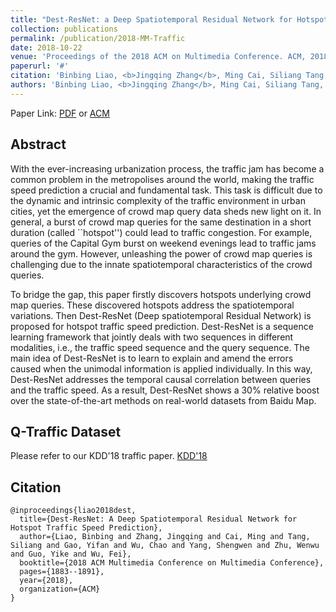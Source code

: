 ```yaml
---
title: "Dest-ResNet: a Deep Spatiotemporal Residual Network for Hotspot Traffic Speed Prediction"
collection: publications
permalink: /publication/2018-MM-Traffic
date: 2018-10-22
venue: 'Proceedings of the 2018 ACM on Multimedia Conference. ACM, 2018'
paperurl: '#'
citation: 'Binbing Liao, <b>Jingqing Zhang</b>, Ming Cai, Siliang Tang, Yifan Gao, Chao Wu, Shengwen Yang, Wenwu Zhu, Yike Guo, Fei Wu. "Dest-ResNet: a Deep Spatiotemporal Residual Network for Hotspot Traffic Speed Prediction". In Proceedings of the 2018 ACM on Multimedia Conference. ACM, 2018.'
authors: 'Binbing Liao, <b>Jingqing Zhang</b>, Ming Cai, Siliang Tang, Yifan Gao, Chao Wu, Shengwen Yang, Wenwu Zhu, Yike Guo, Fei Wu'
---
```


Paper Link: [PDF](/files/pdf/mm-2018-traffic.pdf) or [ACM](https://dl.acm.org/citation.cfm?id=3240656)

## Abstract
With the ever-increasing urbanization process, the traffic jam has become a common problem in the metropolises around the world, making the traffic speed prediction a crucial and fundamental task. This task is difficult due to the dynamic and intrinsic complexity of the traffic environment in urban cities, yet the emergence of crowd map query data sheds new light on it. In general, a burst of crowd map queries for the same destination in a short duration (called ``hotspot'') could lead to traffic congestion. For example, queries of the Capital Gym burst on weekend evenings lead to traffic jams around the gym. However, unleashing the power of crowd map queries is challenging due to the innate spatiotemporal characteristics of the crowd queries.

To bridge the gap, this paper firstly discovers hotspots underlying crowd map queries. These discovered hotspots address the spatiotemporal variations. Then Dest-ResNet (Deep spatiotemporal Residual Network) is proposed for hotspot traffic speed prediction. Dest-ResNet is a sequence learning framework that jointly deals with two sequences in different modalities, i.e., the traffic speed sequence and the query sequence. The main idea of Dest-ResNet is to learn to explain and amend the errors caused when the unimodal information is applied individually. In this way, Dest-ResNet addresses the temporal causal correlation between queries and the traffic speed. As a result, Dest-ResNet shows a 30\% relative boost over the state-of-the-art methods on real-world datasets from Baidu Map. 


## Q-Traffic Dataset
Please refer to our KDD'18 traffic paper. [KDD'18](/publication/2018-KDD-Traffic)

## Citation
```
@inproceedings{liao2018dest,
  title={Dest-ResNet: A Deep Spatiotemporal Residual Network for Hotspot Traffic Speed Prediction},
  author={Liao, Binbing and Zhang, Jingqing and Cai, Ming and Tang, Siliang and Gao, Yifan and Wu, Chao and Yang, Shengwen and Zhu, Wenwu and Guo, Yike and Wu, Fei},
  booktitle={2018 ACM Multimedia Conference on Multimedia Conference},
  pages={1883--1891},
  year={2018},
  organization={ACM}
}
```